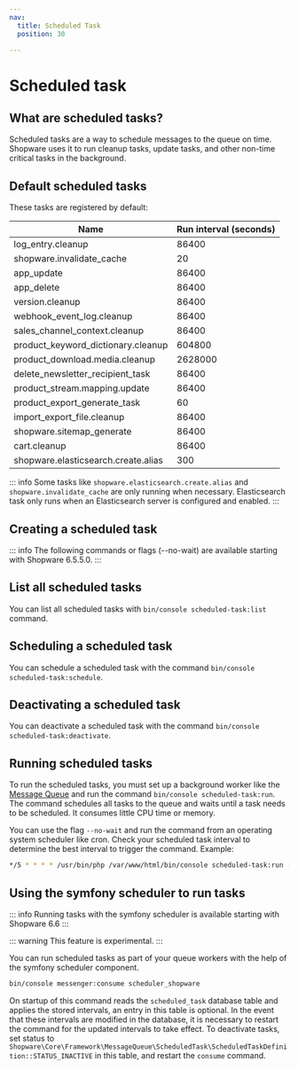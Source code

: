 ```yaml
---
nav:
  title: Scheduled Task
  position: 30

---
```


# Scheduled task

## What are scheduled tasks?

Scheduled tasks are a way to schedule messages to the queue on time.
Shopware uses it to run cleanup tasks, update tasks, and other non-time critical tasks in the background.

## Default scheduled tasks

These tasks are registered by default:

| Name                                | Run interval (seconds) |
|-------------------------------------|------------------------|
| log_entry.cleanup                   | 86400                  |
| shopware.invalidate_cache           | 20                     |
| app_update                          | 86400                  |
| app_delete                          | 86400                  |
| version.cleanup                     | 86400                  |
| webhook_event_log.cleanup           | 86400                  |
| sales_channel_context.cleanup       | 86400                  |
| product_keyword_dictionary.cleanup  | 604800                 |
| product_download.media.cleanup      | 2628000                |
| delete_newsletter_recipient_task    | 86400                  |
| product_stream.mapping.update       | 86400                  |
| product_export_generate_task        | 60                     |
| import_export_file.cleanup          | 86400                  |
| shopware.sitemap_generate           | 86400                  |
| cart.cleanup                        | 86400                  |
| shopware.elasticsearch.create.alias | 300                    |

::: info
Some tasks like `shopware.elasticsearch.create.alias` and `shopware.invalidate_cache` are only running when necessary. Elasticsearch task only runs when an Elasticsearch server is configured and enabled.
:::

## Creating a scheduled task

<PageRef page="../../plugins/plugins/plugin-fundamentals/add-scheduled-task" />

::: info
The following commands or flags (--no-wait) are available starting with Shopware 6.5.5.0.
:::

## List all scheduled tasks

You can list all scheduled tasks with `bin/console scheduled-task:list` command.

## Scheduling a scheduled task

You can schedule a scheduled task with the command `bin/console scheduled-task:schedule`.

## Deactivating a scheduled task

You can deactivate a scheduled task with the command `bin/console scheduled-task:deactivate`.

## Running scheduled tasks

To run the scheduled tasks, you must set up a background worker like the [Message Queue](message-queue.md) and run the command `bin/console scheduled-task:run`. The command schedules all tasks to the queue and waits until a task needs to be scheduled. It consumes little CPU time or memory.

You can use the flag `--no-wait` and run the command from an operating system scheduler like cron. Check your scheduled task interval to determine the best interval to trigger the command. Example:

```bash
*/5 * * * * /usr/bin/php /var/www/html/bin/console scheduled-task:run --no-wait
```

## Using the symfony scheduler to run tasks

::: info
Running tasks with the symfony scheduler is available starting with Shopware 6.6
:::

::: warning
This feature is experimental.
:::

You can run scheduled tasks as part of your queue workers with the help of the symfony scheduler component.

``` bash
bin/console messenger:consume scheduler_shopware
```

On startup of this command reads the `scheduled_task` database table and applies the stored intervals, an entry in this table is optional.  In the event that these intervals are modified in the database, it is necessary to restart the command for the updated intervals to take effect.
To deactivate tasks, set status to `Shopware\Core\Framework\MessageQueue\ScheduledTask\ScheduledTaskDefinition::STATUS_INACTIVE` in this table, and restart the `consume` command.

<!--@include: @/docs/snippets/guide/debugging_scheduled_tasks.md-->
